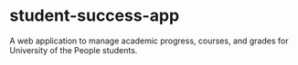 # student-success-app
A web application to manage academic progress, courses, and grades for University of the People students.
